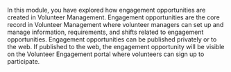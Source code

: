 In this module, you have explored how engagement opportunities are created in Volunteer Management. Engagement opportunities are the core record in Volunteer Management where volunteer managers can set up and manage information, requirements, and shifts related to engagement opportunities. Engagement opportunities can be published privately or to the web. If published to the web, the engagement opportunity will be visible on the Volunteer Engagement portal where volunteers can sign up to participate.
